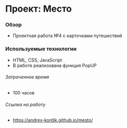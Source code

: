 # Проект: Место

### Обзор

* Проектная работа №4 с карточками путешествий

### Используемые технологии

* HTML, CSS, JavaScript
* В работе реализована функция PopUP 

###### Затраченное время 

* 100 часов

###### Ссылка на работу

* https://andrey-kordik.github.io/mesto/



